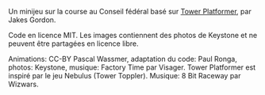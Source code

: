 Un minijeu sur la course au Conseil fédéral basé sur [Tower Platformer](https://github.com/jakesgordon/javascript-tower-platformer), par Jakes Gordon.

Code en licence MIT. Les images contiennent des photos de Keystone et ne peuvent être partagées en licence libre.

Animations: CC-BY Pascal Wassmer, adaptation du code: Paul Ronga, photos: Keystone, musique: Factory Time par Visager.  Tower Platformer est inspiré par le jeu Nebulus (Tower Toppler). Musique: 8 Bit Raceway par Wizwars.

